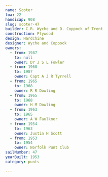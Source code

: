 ```yaml
---
name: Scoter
loa: 22
handicap: 908
slug: scoter-47
builder: C.R. Wyche and D. Coppock of Trent
construction: Plywood
design: Hardchine
designer: Wyche and Coppock
owners:
  - from: 1987
    to: null
    owner: Dr J S L Fowler
  - from: 1968
    to: 1987
    owner: Capt A J R Tyrrell
  - from: 1965
    to: 1968
    owner: R R Dowling
  - from: 1965
    to: 1968
    owner: H M Dowling
  - from: 1963
    to: 1965
    owner: A W Faulkner
  - from: 1954
    to: 1963
    owner: Justin H Scott
  - from: 1953
    to: 1954
    owner: Norfolk Punt Club
sailNumber: 47
yearBuilt: 1953
category: punts

---
```

